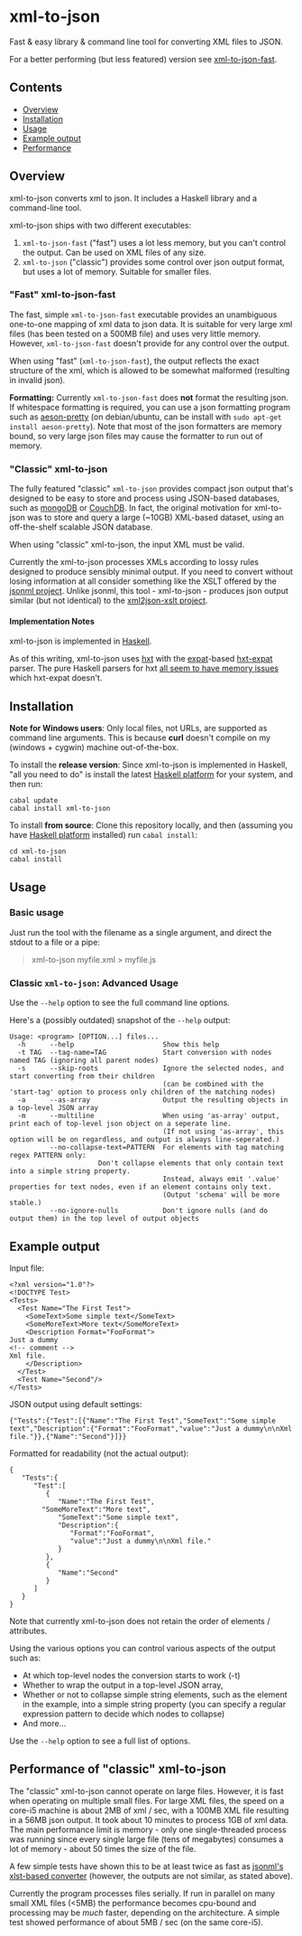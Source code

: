 # xml-to-json

Fast & easy library & command line tool for converting XML files to JSON.

For a better performing (but less featured) version see [xml-to-json-fast](https://github.com/sinelaw/xml-to-json-fast).


## Contents
* [Overview](#overview)
* [Installation](#installation)
* [Usage](#usage)
* [Example output](#example-output)
* [Performance](#performance)


## Overview

xml-to-json converts xml to json. It includes a Haskell library and a command-line tool.

xml-to-json ships with two different executables:

1. `xml-to-json-fast` ("fast") uses a lot less memory, but you can't control the output. Can be used on XML files of any size.
2. `xml-to-json` ("classic") provides some control over json output format, but uses a lot of memory. Suitable for smaller files.

### "Fast" xml-to-json-fast

The fast, simple `xml-to-json-fast` executable provides an unambiguous one-to-one mapping of xml data to json data. It is suitable for very large xml files (has been tested on a 500MB file) and uses very little memory. However, `xml-to-json-fast` doesn't provide for any control over the output.

When using "fast" (`xml-to-json-fast`), the output reflects the exact structure of the xml, which is allowed to be somewhat malformed (resulting in invalid json).

**Formatting:** Currently `xml-to-json-fast` does **not** format the resulting json. If whitespace formatting is required, you can use a json formatting program such as [aeson-pretty](https://hackage.haskell.org/package/aeson-pretty) (on debian/ubuntu, can be install with `sudo apt-get install aeson-pretty`). Note that most of the json formatters are memory bound, so very large json files may cause the formatter to run out of memory.

### "Classic" xml-to-json

The fully featured "classic" `xml-to-json` provides compact json output that's designed to be easy to store and process using JSON-based databases, such as [mongoDB](http://www.mongodb.org/) or [CouchDB](http://couchdb.apache.org/). In fact, the original motivation for xml-to-json was to store and query a large (~10GB) XML-based dataset, using an off-the-shelf scalable JSON database.

When using "classic" xml-to-json, the input XML must be valid.

Currently the xml-to-json processes XMLs according to lossy rules designed to produce sensibly minimal output. If you need to convert without losing information at all consider something like the XSLT offered by the [jsonml project](http://www.jsonml.org/). Unlike jsonml, this tool - xml-to-json - produces json output similar (but not identical) to the [xml2json-xslt project](http://code.google.com/p/xml2json-xslt/).

#### Implementation Notes

xml-to-json is implemented in [Haskell](http://www.haskell.org).

As of this writing, xml-to-json uses [hxt](http://hackage.haskell.org/package/hxt) with the [expat](http://expat.sourceforge.net/)-based [hxt-expat](http://hackage.haskell.org/package/hxt-expat) parser. The pure Haskell parsers for hxt [all seem to have memory issues](http://stackoverflow.com/q/2292729/562906) which hxt-expat doesn't.


## Installation

**Note for Windows users**: Only local files, not URLs, are supported as command line arguments. This is because **curl** doesn't compile on my (windows + cygwin) machine out-of-the-box.

To install the **release version**: Since xml-to-json is implemented in Haskell, "all you need to do" is install the latest [Haskell platform](http://www.haskell.org/platform/) for your system, and then run:

```
cabal update
cabal install xml-to-json
```

To install **from source**: Clone this repository locally, and then (assuming you have [Haskell platform](http://www.haskell.org/platform/) installed) run `cabal install`:

```
cd xml-to-json
cabal install
```

## Usage

### Basic usage

Just run the tool with the filename as a single argument, and direct the stdout to a file or a pipe:

> xml-to-json myfile.xml > myfile.js


### Classic `xml-to-json`: Advanced Usage

Use the `--help` option to see the full command line options.

Here's a (possibly outdated) snapshot of the `--help` output:

```
Usage: <program> [OPTION...] files...
  -h      --help                      Show this help
  -t TAG  --tag-name=TAG              Start conversion with nodes named TAG (ignoring all parent nodes)
  -s      --skip-roots                Ignore the selected nodes, and start converting from their children
                                      (can be combined with the 'start-tag' option to process only children of the matching nodes)
  -a      --as-array                  Output the resulting objects in a top-level JSON array
  -m      --multiline                 When using 'as-array' output, print each of top-level json object on a seperate line.
                                      (If not using 'as-array', this option will be on regardless, and output is always line-seperated.)
          --no-collapse-text=PATTERN  For elements with tag matching regex PATTERN only:
	  			      Don't collapse elements that only contain text into a simple string property.
                                      Instead, always emit '.value' properties for text nodes, even if an element contains only text.
                                      (Output 'schema' will be more stable.)
          --no-ignore-nulls           Don't ignore nulls (and do output them) in the top level of output objects
```

## Example output

Input file:

```
<?xml version="1.0"?>
<!DOCTYPE Test>
<Tests>
  <Test Name="The First Test">
    <SomeText>Some simple text</SomeText>
    <SomeMoreText>More text</SomeMoreText>
    <Description Format="FooFormat">
Just a dummy
<!-- comment -->
Xml file.
    </Description>
  </Test>
  <Test Name="Second"/>
</Tests>
```

JSON output using default settings:
```
{"Tests":{"Test":[{"Name":"The First Test","SomeText":"Some simple text","Description":{"Format":"FooFormat","value":"Just a dummy\n\nXml file."}},{"Name":"Second"}]}}
```

Formatted for readability (not the actual output):

```
{
   "Tests":{
      "Test":[
         {
            "Name":"The First Test",
	    "SomeMoreText":"More text",
            "SomeText":"Some simple text",
            "Description":{
               "Format":"FooFormat",
               "value":"Just a dummy\n\nXml file."
            }
         },
         {
            "Name":"Second"
         }
      ]
   }
}
```

Note that currently xml-to-json does not retain the order of elements / attributes.
 
Using the various options you can control various aspects of the output such as:

* At which top-level nodes the conversion starts to work (-t)
* Whether to wrap the output in a top-level JSON array,
* Whether or not to collapse simple string elements, such as the <SomeText> element in the example, into a simple string property (you can specify a regular expression pattern to decide which nodes to collapse)
* And more...

Use the `--help` option to see a full list of options.


## Performance of "classic" xml-to-json

The "classic" xml-to-json cannot operate on large files. However, it is fast when operating on multiple small files. For large XML files, the speed on a core-i5 machine is about 2MB of xml / sec, with a 100MB XML file resulting in a 56MB json output. It took about 10 minutes to process 1GB of xml data. The main performance limit is memory - only one single-threaded process was running since every single large file (tens of megabytes) consumes a lot of memory - about 50 times the size of the file.

A few simple tests have shown this to be at least twice as fast as [jsonml's xlst-based converter](http://www.jsonml.org/xml/) (however, the outputs are not similar, as stated above).

Currently the program processes files serially. If run in parallel on many small XML files (<5MB) the performance becomes cpu-bound and processing may be *much* faster, depending on the architecture. A simple test showed performance of about 5MB / sec (on the same core-i5).


